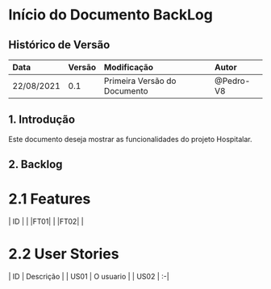 # Início do Documento BackLog

## Histórico de Versão

| Data | Versão | Modificação | Autor |
| :- | :- | :- | :- |
| 22/08/2021 | 0.1 | Primeira Versão do Documento | @Pedro-V8 |

## 1. Introdução

Este documento deseja mostrar as funcionalidades do projeto Hospitalar.

## 2. Backlog

# 2.1 Features 

| ID | |
|FT01| |
|FT02| |

# 2.2 User Stories

| ID | Descrição |
| US01 | O usuario  |
| US02 | :-|